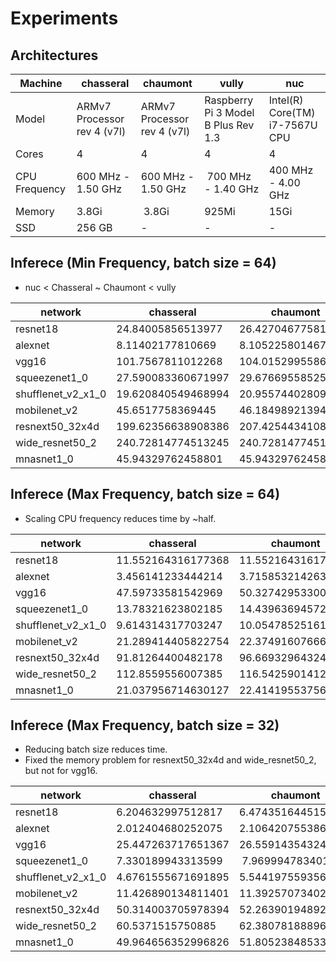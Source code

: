 # Experiments

## Architectures

Machine | chasseral | chaumont | vully | nuc
------- | --------- | -------- | ----- | ---
Model   | ARMv7 Processor rev 4 (v7l) | ARMv7 Processor rev 4 (v7l) | Raspberry Pi 3 Model B Plus Rev 1.3 | Intel(R) Core(TM) i7-7567U CPU
Cores   | 4 | 4 | 4 | 4
CPU Frequency | 600 MHz - 1.50 GHz | 600 MHz - 1.50 GHz | 700 MHz - 1.40 GHz | 400 MHz - 4.00 GHz
Memory  | 3.8Gi | 3.8Gi | 925Mi | 15Gi
SSD     | 256 GB | - | - | -

## Inferece (Min Frequency, batch size = 64)

- nuc < Chasseral ~ Chaumont < vully 

network            | chasseral          | chaumont           | vully              | nuc
------------------ | ------------------ | ------------------ | ------------------ | ------------------
resnet18           | 24.84005856513977  | 26.42704677581787  | 40.22940444946289  | 15.281081199645996
alexnet            | 8.11402177810669   | 8.105225801467896  | 13.021398305892944 | 5.366616249084473
vgg16              | 101.7567811012268  | 104.01529955863953 | -                  | 108.44953751564026
squeezenet1_0      | 27.590083360671997 | 29.676695585250854 | 46.622406244277954 | 13.128862142562866
shufflenet_v2_x1_0 | 19.620840549468994 | 20.95574402809143  | 30.22733044624328  | 3.6513442993164062
mobilenet_v2       | 45.6517758369445   | 46.18498921394348  | 71.71534514427185  | 14.092108964920044
resnext50_32x4d    | 199.62356638908386 | 207.4254434108734  | -                  | 45.6517758369445
wide_resnet50_2    | 240.72814774513245 | 240.72814774513245 | -                  | 94.99188375473022
mnasnet1_0         | 45.94329762458801  |  45.94329762458801 | 66.80983400344849  | 10.370497941970825

## Inferece (Max Frequency, batch size = 64)

- Scaling CPU frequency reduces time by ~half.

network            | chasseral          | chaumont           | vully              | nuc
------------------ | ------------------ | ------------------ | ------------------ | ------------------
resnet18           | 11.552164316177368 | 11.552164316177368 | 23.069685697555542 | 1.947460651397705
alexnet            | 3.456141233444214  | 3.715853214263916  | 7.6465020179748535 | 1.2686805725097656
vgg16              | 47.59733581542969  | 50.32742953300476  | -                  | 13.290011405944824
squeezenet1_0      | 13.78321623802185  | 14.439636945724487 | 29.150596141815186 | 1.8198413848876953
shufflenet_v2_x1_0 | 9.614314317703247  | 10.054785251617432 | 18.19705104827881  | 1.4184632301330566
mobilenet_v2       | 21.289414405822754 | 22.374916076660156 | 45.99337959289551  | 1.8262932300567627
resnext50_32x4d    | 91.81264400482178  | 96.66932964324951  | -                  | 7.414341449737549
wide_resnet50_2    | 112.8559556007385  | 116.54259014129639 | -                  | 12.193432569503784
mnasnet1_0         | 21.037956714630127 | 22.41419553756714  | 38.20164442062378  | 7.5186426639556885

## Inferece (Max Frequency, batch size = 32)

- Reducing batch size reduces time.
- Fixed the memory problem for resnext50_32x4d and wide_resnet50_2, but not for vgg16.

network            | chasseral          | chaumont           | vully              | nuc
------------------ | ------------------ | ------------------ | ------------------ | ------------------
resnet18           | 6.204632997512817  | 6.474351644515991  | 12.567534446716309 | 12.5675344467163096
alexnet            | 2.012404680252075  | 2.1064207553863525 | 4.047080755233765  | 0.6456787586212158
vgg16              | 25.447263717651367 | 26.559143543243408 | -                  | 6.602651119232178
squeezenet1_0      | 7.330189943313599  | 7.969994783401489  | 1.5253040790557861 | 0.9456787586212158
shufflenet_v2_x1_0 | 4.6761555671691895 | 5.5441975593566895 | 9.965639352798462  | 0.853527307510376/1
mobilenet_v2       | 11.426890134811401 | 11.392570734024048 | 11.392570734024048 | 1.643707275390625
resnext50_32x4d    | 50.314003705978394 | 52.26390194892883  | 140.82666015625    | 3.4094340801239014
wide_resnet50_2    | 60.5371515750885   | 62.38078188896179  | 119.71796488761902 | 5.560176610946655
mnasnet1_0         | 49.964656352996826 | 51.805238485336304 | 119.20067405700684 | 3.281721591949463
